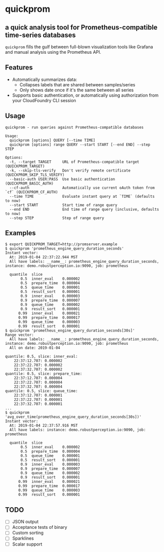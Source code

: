 # quickprom
## a quick analysis tool for Prometheus-compatible time-series databases

`quickprom` fills the gulf between full-blown visualization tools like Grafana and manual analysis
using the Prometheus API.

## Features

- Automatically summarizes data:
	- Collapses labels that are shared between samples/series
	- Only shows date once if it's the same between all series
- Supports basic authentication, or automatically using authorization from your CloudFoundry CLI session

## Usage
```
quickprom - run queries against Prometheus-compatible databases

Usage:
  quickprom [options] QUERY [--time TIME]
  quickprom [options] range QUERY --start START [--end END] --step STEP

Options:
  -t, --target TARGET     URL of Prometheus-compatible target (QUICKPROM_TARGET)
  -k, --skip-tls-verify   Don't verify remote certificate (QUICKPROM_SKIP_TLS_VERIFY)
  --basic-auth USER:PASS  Use basic authentication (QUICKPROM_BASIC_AUTH)
  --cf-auth               Automatically use current oAuth token from `cf` (QUICKPROM_CF_AUTH)
  --time TIME             Evaluate instant query at `TIME` (defaults to now)
  --start START           Start time of range query
  --end END               End time of range query (inclusive, defaults to now)
  --step STEP             Step of range query
```

## Examples

```console
$ export QUICKPROM_TARGET=http://promserver.example
$ quickprom 'prometheus_engine_query_duration_seconds'
Instant vector:
  At: 2019-01-04 22:37:22.944 MST
  All have labels: __name__: prometheus_engine_query_duration_seconds, instance: demo.robustperception.io:9090, job: prometheus

  quantile  slice                   
       0.5  inner_eval    0.000002  
       0.5  prepare_time  0.000004  
       0.5  queue_time    0.000001  
       0.5  result_sort   0.000001  
       0.9  inner_eval    0.000003  
       0.9  prepare_time  0.000007  
       0.9  queue_time    0.000002  
       0.9  result_sort   0.000001  
      0.99  inner_eval    0.000021  
      0.99  prepare_time  0.000017  
      0.99  queue_time    0.000003  
      0.99  result_sort   0.000001  
$ quickprom 'prometheus_engine_query_duration_seconds[30s]'
Range vector:
  All have labels: __name__: prometheus_engine_query_duration_seconds, instance: demo.robustperception.io:9090, job: prometheus
  All on date: 2019-01-04

quantile: 0.5, slice: inner_eval:
    22:37:12.707: 0.000002
    22:37:22.707: 0.000002
    22:37:32.707: 0.000002
quantile: 0.5, slice: prepare_time:
    22:37:12.707: 0.000004
    22:37:22.707: 0.000004
    22:37:32.707: 0.000004
quantile: 0.5, slice: queue_time:
    22:37:12.707: 0.000001
    22:37:22.707: 0.000001
    22:37:32.707: 0.000001
...
$ quickprom 'avg_over_time(prometheus_engine_query_duration_seconds[30s])'
Instant vector:
  At: 2019-01-04 22:37:57.916 MST
  All have labels: instance: demo.robustperception.io:9090, job: prometheus

  quantile  slice                   
       0.5  inner_eval    0.000002  
       0.5  prepare_time  0.000004  
       0.5  queue_time    0.000001  
       0.5  result_sort   0.000001  
       0.9  inner_eval    0.000003  
       0.9  prepare_time  0.000007  
       0.9  queue_time    0.000002  
       0.9  result_sort   0.000001  
      0.99  inner_eval    0.000021  
      0.99  prepare_time  0.000017  
      0.99  queue_time    0.000003  
      0.99  result_sort   0.000001  
```

## TODO

- [ ] JSON output
- [ ] Acceptance tests of binary
- [ ] Custom sorting
- [ ] Sparklines
- [ ] Scalar support
